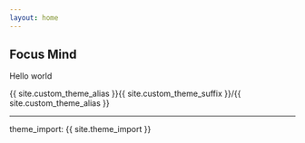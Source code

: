 ```yaml
---
layout: home
---
```


## Focus Mind
Hello world

{{ site.custom_theme_alias }}{{ site.custom_theme_suffix }}/{{ site.custom_theme_alias }}


---

theme_import: {{ site.theme_import }}
